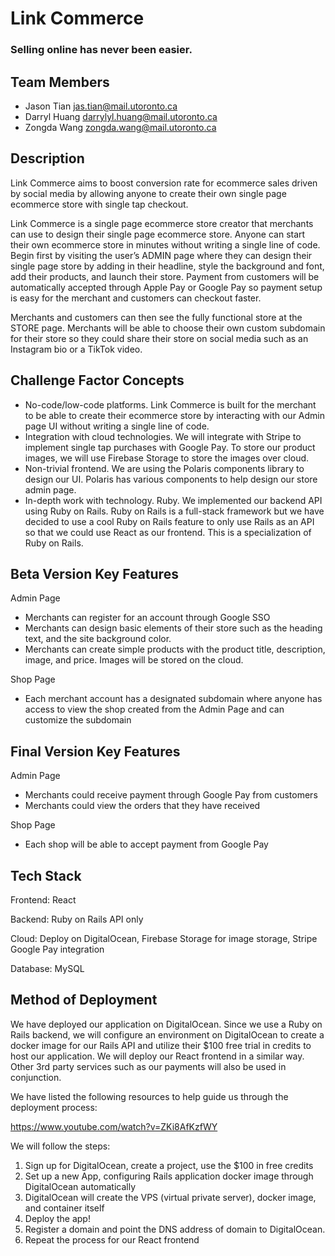 # Link Commerce
 
### Selling online has never been easier.
 
## Team Members
 
* Jason Tian <jas.tian@mail.utoronto.ca>
* Darryl Huang <darrylyl.huang@mail.utoronto.ca>
* Zongda Wang <zongda.wang@mail.utoronto.ca>
 
## Description
 
Link Commerce aims to boost conversion rate for ecommerce sales driven by social media by allowing anyone to create their own single page ecommerce store with single tap checkout.
 
Link Commerce is a single page ecommerce store creator that merchants can use to design their single page ecommerce store. Anyone can start their own ecommerce store in minutes without writing a single line of code. Begin first by visiting the user’s ADMIN page where they can design their single page store by adding in their headline, style the background and font, add their products, and launch their store. Payment from customers will be automatically accepted through Apple Pay or Google Pay so payment setup is easy for the merchant and customers can checkout faster.
 
Merchants and customers can then see the fully functional store at the STORE page. Merchants will be able to choose their own custom subdomain for their store so they could share their store on social media such as an Instagram bio or a TikTok video.
 
## Challenge Factor Concepts
 
* No-code/low-code platforms. Link Commerce is built for the merchant to be able to create their ecommerce store by interacting with our Admin page UI without writing a single line of code.
* Integration with cloud technologies. We will integrate with Stripe to implement single tap purchases with Google Pay. To store our product images, we will use Firebase Storage to store the images over cloud.
* Non-trivial frontend. We are using the Polaris components library to design our UI. Polaris has various components to help design our store admin page.
* In-depth work with technology. Ruby. We implemented our backend API using Ruby on Rails. Ruby on Rails is a full-stack framework but we have decided to use a cool Ruby on Rails feature to only use Rails as an API so that we could use React as our frontend. This is a specialization of Ruby on Rails.
 
## Beta Version Key Features
 
Admin Page
* Merchants can register for an account through Google SSO
* Merchants can design basic elements of their store such as the heading text, and the site background color.
* Merchants can create simple products with the product title, description, image, and price. Images will be stored on the cloud.

Shop Page
* Each merchant account has a designated subdomain where anyone has access to view the shop created from the Admin Page and can customize the subdomain
 
## Final Version Key Features
 
Admin Page
* Merchants could receive payment through Google Pay from customers
* Merchants could view the orders that they have received

Shop Page
* Each shop will be able to accept payment from Google Pay
 
## Tech Stack
 
Frontend: React

Backend: Ruby on Rails API only

Cloud: Deploy on DigitalOcean, Firebase Storage for image storage, Stripe Google Pay integration

Database: MySQL
 
## Method of Deployment

We have deployed our application on DigitalOcean. Since we use a Ruby on Rails backend, we will configure an environment on DigitalOcean to create a docker image for our Rails API and utilize their $100 free trial in credits to host our application. We will deploy our React frontend in a similar way. Other 3rd party services such as our payments will also be used in conjunction.

We have listed the following resources to help guide us through the deployment process:

https://www.youtube.com/watch?v=ZKi8AfKzfWY

We will follow the steps:
1. Sign up for DigitalOcean, create a project, use the $100 in free credits
2. Set up a new App, configuring Rails application docker image through DigitalOcean automatically
3. DigitalOcean will create the VPS (virtual private server), docker image, and container itself
4. Deploy the app!
5. Register a domain and point the DNS address of domain to DigitalOcean.
6. Repeat the process for our React frontend
